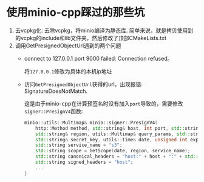 # 使用minio-cpp踩过的那些坑

1. 去vcpkg化: 去除vcpkg，将minio编译为静态库. 
    简单来说，就是拷贝使用到的vcpkg的include和lib文件夹，然后修改了顶部CMakeLists.txt
2. 调用GetPresignedObjectUrl遇到的两个问题
    - connect to 127.0.0.1 port 9000 failed: Connection refused。

        将`127.0.0.1`修改为具体的本机ip地址

    - 访问`GetPresignedObjectUrl`获得的url，出现报错: SignatureDoesNotMatch.

        这是由于minio-cpp在计算预签名时没有加入`port`导致的，需要修改`signer::PresignV4`函数:

        ```cpp
        minio::utils::Multimap& minio::signer::PresignV4(
            http::Method method, std::string& host, int port, std::string& uri,
            std::string& region, utils::Multimap& query_params, std::string& access_key,
            std::string& secret_key, utils::Time& date, unsigned int expires) {
            std::string service_name = "s3";
            std::string scope = GetScope(date, region, service_name);
            std::string canonical_headers = "host:" + host + ":" + std::to_string(port);
            std::string signed_headers = "host";
            ...
        }
        ```